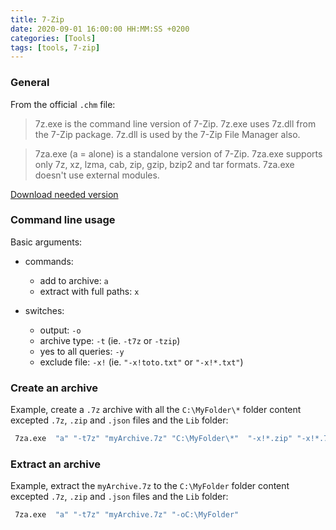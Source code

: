 ```yaml
---
title: 7-Zip
date: 2020-09-01 16:00:00 HH:MM:SS +0200
categories: [Tools]
tags: [tools, 7-zip]
---
```


### General

From the official `.chm` file:

> 7z.exe is the command line version of 7-Zip. 7z.exe uses 7z.dll from the 7-Zip package. 7z.dll is used by the 7-Zip File Manager also.

> 7za.exe (a = alone) is a standalone version of 7-Zip. 7za.exe supports only 7z, xz, lzma, cab, zip, gzip, bzip2 and tar formats. 7za.exe doesn't use external modules.

[Download needed version](https://www.7-zip.org/download.html)

### Command line usage

Basic arguments:

* commands:
  
  * add to archive: `a`
  * extract with full paths: `x`
  
* switches:
  
  * output: `-o`
  * archive type: `-t` (ie. `-t7z` or `-tzip`)
  * yes to all queries: `-y`
  * exclude file: `-x!` (ie. `"-x!toto.txt"` or `"-x!*.txt"`)

### Create an archive

Example, create a `.7z` archive with all the `C:\MyFolder\*` folder content excepted `.7z`, `.zip` and `.json` files and the `Lib` folder:

```bash
 7za.exe  "a" "-t7z" "myArchive.7z" "C:\MyFolder\*"  "-x!*.zip" "-x!*.7z" "-x!Lib" "-x!*.json"
```

### Extract an archive

Example, extract the `myArchive.7z` to the `C:\MyFolder` folder content excepted `.7z`, `.zip` and `.json` files and the `Lib` folder:

```bash
 7za.exe  "a" "-t7z" "myArchive.7z" "-oC:\MyFolder"
```
